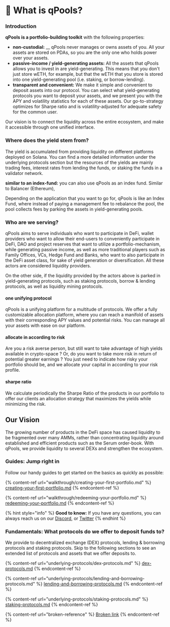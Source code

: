 # 👋 What is qPools?

### Introduction

**qPools is a portfolio-building toolkit** with the following properties:

* **non-custodial:** __ qPools never manages or owns assets of you. All your assets are stored on PDAs, so you are the only one who holds power over your assets.
* **passive-income / yield-generating assets:** All the assets that qPools allows you to invest in are yield-generating. This means that you don't just store wETH, for example, but that the wETH that you store is stored into one yield-generating pool (i.e. staking, or borrow-lending).&#x20;
* **transparent and convenient:** We make it simple and convenient to deposit assets into our protocol. You can select what yield-generating protocols you want to deposit your assets, and we present you with the APY and volatility statistics for each of these assets. Our go-to-strategy optimizes for Sharpe ratio and is volatility-adjusted for adequate safety for the common user.&#x20;

Our vision is to connect the liquidity across the entire ecosystem, and make it accessible through one unified interface.



### Where does the yield stem from?

The yield is accumulated from providing liquidity on different platforms deployed on Solana. You can find a more detailed information under the underlying protocols section but the resources of the yields are mainly trading fees, interest rates from lending the funds, or staking the funds in a validator network.



**similar to an index-fund:** you can also use qPools as an index fund. Similar to Balancer (Ethereum),&#x20;

Depending on the application that you want to go for, qPools is like an Index Fund, where instead of paying a management fee to rebalance the pool, the pool collects fees by parking the assets in yield-generating pools.&#x20;

### Who are we serving?

qPools aims to serve individuals who want to participate in DeFi, wallet providers who want to allow their end-users to conveniently participate in DeFi, DAO and project reserves that want to utilize a portfolio-mechanism, while generating passive income, as well as more traditional players such as Family Offices, VCs, Hedge Fund and Banks, who want to also participate in the DeFi asset class, for sake of yield generation or diversification. All these actors are considered liquidity providers.

On the other side, if the liquidity provided by the actors above is parked in yield-generating protocols, such as staking protocols, borrow & lending protocols, as well as liquidity mining protocols.&#x20;



#### one unifying protocol&#x20;

qPools is a unifying platform for a multitude of protocols. We offer a fully customizable allocation platform, where you can reach a manifold of assets with their corresponding APY values and potential risks. You can manage all your assets with ease on our platform.

#### allocate in according to risk

Are you a risk averse person, but still want to take advantage of high yields available in crypto-space ? Or, do you want to take more risk in return of potential greater earnings ? You just need to indicate how risky your portfolio should be, and we allocate your capital in according to your risk profile.

#### sharpe ratio

We calculate periodically the Sharpe Ratio of the products in our portfolio to offer our clients an allocation strategy that maximizes the yields while minimizing the risk.



## Our Vision

The growing number of products in the DeFi space has caused liquidity to be fragmented over many AMMs, rather than concentrating liquidity around established and efficient products such as the Serum order-book. With qPools, we provide liquidity to several DEXs and strengthen the ecosystem.



### Guides: Jump right in

Follow our handy guides to get started on the basics as quickly as possible:

{% content-ref url="walkthrough/creating-your-first-portfolio.md" %}
[creating-your-first-portfolio.md](walkthrough/creating-your-first-portfolio.md)
{% endcontent-ref %}

{% content-ref url="walkthrough/redeeming-your-portfolio.md" %}
[redeeming-your-portfolio.md](walkthrough/redeeming-your-portfolio.md)
{% endcontent-ref %}

{% hint style="info" %}
**Good to know:** If you have any questions, you can always reach us on our [Discord](https://discord.gg/3MBcnrqyBB), or [Twitter](https://twitter.com/qpoolsfinance)
{% endhint %}

### Fundamentals: What protocols do we offer to deposit funds to?

We provide to decentralized exchange (DEX) protocols, lending & borrowing protocols and staking protocols. Skip to the following sections to see an extended list of protocols and assets that we offer deposits to.&#x20;

{% content-ref url="underlying-protocols/dex-protocols.md" %}
[dex-protocols.md](underlying-protocols/dex-protocols.md)
{% endcontent-ref %}

{% content-ref url="underlying-protocols/lending-and-borrowing-protocols.md" %}
[lending-and-borrowing-protocols.md](underlying-protocols/lending-and-borrowing-protocols.md)
{% endcontent-ref %}

{% content-ref url="underlying-protocols/staking-protocols.md" %}
[staking-protocols.md](underlying-protocols/staking-protocols.md)
{% endcontent-ref %}

{% content-ref url="broken-reference" %}
[Broken link](broken-reference)
{% endcontent-ref %}

